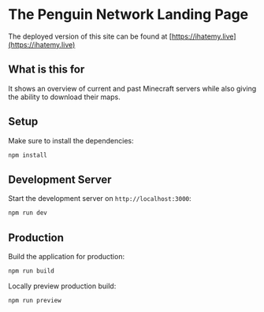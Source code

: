 # The Penguin Network Landing Page
The deployed version of this site can be found at [https://ihatemy.live](https://ihatemy.live)

## What is this for
It shows an overview of current and past Minecraft servers while also giving the ability to download their maps.

## Setup

Make sure to install the dependencies:

```bash
npm install
```

## Development Server

Start the development server on `http://localhost:3000`:

```bash
npm run dev
```

## Production

Build the application for production:

```bash
npm run build
```

Locally preview production build:

```bash
npm run preview
```
